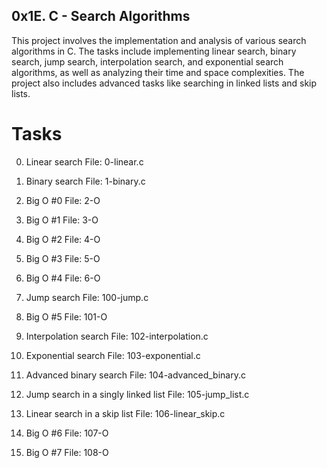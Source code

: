 
## 0x1E. C - Search Algorithms

This project involves the implementation and analysis of various search algorithms in C. The tasks include implementing linear search, binary search, jump search, interpolation search, and exponential search algorithms, as well as analyzing their time and space complexities. The project also includes advanced tasks like searching in linked lists and skip lists.

# Tasks

0. Linear search
File: 0-linear.c

1. Binary search
File: 1-binary.c

2. Big O #0
File: 2-O

3. Big O #1
File: 3-O

4. Big O #2
File: 4-O

5. Big O #3
File: 5-O

6. Big O #4
File: 6-O

7. Jump search
File: 100-jump.c

8. Big O #5
File: 101-O

9. Interpolation search
File: 102-interpolation.c

10. Exponential search
File: 103-exponential.c

11. Advanced binary search
File: 104-advanced_binary.c

12. Jump search in a singly linked list
File: 105-jump_list.c

13. Linear search in a skip list
File: 106-linear_skip.c

14. Big O #6
File: 107-O

15. Big O #7
File: 108-O

